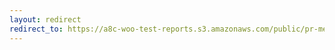 ```yaml
---
layout: redirect
redirect_to: https://a8c-woo-test-reports.s3.amazonaws.com/public/pr-merge/41155/api/index.html
---
```


